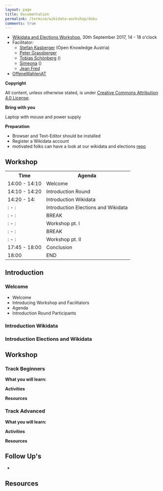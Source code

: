 ```yaml
---
layout: page
title: Documentation
permalink: /termine/wikidata-workshop/doku
comments: true
---
```


- [Wikidata and Elections Workshop](/termine/wikidata-workshop), 30th September 2017, 14 - 18 o'clock
- Facilitator:
  - [Stefan Kasberger](http://stefankasberger.at) (Open Knowledge Austria)
  - [Peter Grassberger](http://petergrassberger.com/)
  - [Tobias Schönberg]() ()
  - [Simeona]() ()
  - [Jean Fred]()
- <a href="https://twitter.com/search?f=tweets&q=%23OffeneWahlenAT&src=typd" title="OffeneWahlenAT"><i class="fa fa-hashtag" aria-hidden="true"></i>OffeneWahlenAT</a>

**Copyright**

All content, unless otherwise stated, is under [Creative Commons Attribution 4.0 License](https://creativecommons.org/licenses/by/4.0/).

**Bring with you**

Laptop with mouse and power supply

**Preparation**

- Browser and Text-Editor should be installed
- Register a Wikidata account
- motivated folks can have a look at our wikidata and elections [repo](https://github.com/OKFNat/offenewahlen-wikidata)

## Workshop

<table class="table">
<tr>
 <th>Time</th>
 <th>Agenda</th>
</tr>
<tr>
 <td>14:00 - 14:10</td>
 <td>Welcome</td>
</tr>
<tr>
 <td>14:10 - 14:20</td>
 <td>Introduction Round</td>
</tr>
<tr>
 <td>14:20 - 14:</td>
 <td>Introduction Wikidata</td>
</tr>
<tr>
 <td>: - :</td>
 <td>Introduction Elections and Wikidata</td>
</tr>
<tr>
 <td>: - :</td>
 <td>BREAK</td>
</tr>
<tr>
 <td>: - :</td>
 <td>Workshop pt. I</td>
</tr>
<tr>
 <td>: - :</td>
 <td>BREAK</td>
</tr>
<tr>
 <td>: - :</td>
 <td>Workshop pt. II</td>
</tr>
<tr>
 <td>17:45 - 18:00</td>
 <td>Conclusion</td>
</tr>
<tr>
 <td>18:00</td>
 <td>END</td>
</tr>
</table>

## Introduction

### Welcome

- Welcome
- Introducing Workshop and Facilitators
- Agenda
- Introduction Round Participants

### Introduction Wikidata

### Introduction Elections and Wikidata

## Workshop

### Track Beginners

**What you will learn:**

**Activities**

**Resources**

### Track Advanced

**What you will learn:**

**Activities**

**Resources**

## Follow Up's
- 

## Resources

